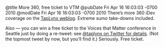 @title More 360, free ticket to VTM
@pubDate Fri Apr 16 16:03:03 -0700 2010
@modDate Fri Apr 16 16:03:03 -0700 2010
There’s more 360 iDev coverage on the <a href="http://www.taplynx.com/blog/general/360idev-action-suspense-sumo-take-downs">TapLynx weblog</a>. Extreme sumo take-downs included.

Also — you can win a free ticket to the Voices that Matter conference in Seattle just by doing a re-tweet: see <a href="http://twitter.com/taplynx">@taplynx on Twitter for details</a>. (Not the topmost tweet by now, but you’ll find it.) Seriously. Free ticket.
